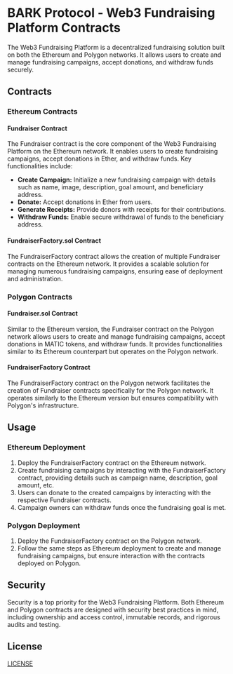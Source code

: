 # BARK Protocol - Web3 Fundraising Platform Contracts

The Web3 Fundraising Platform is a decentralized fundraising solution built on both the Ethereum and Polygon networks. It allows users to create and manage fundraising campaigns, accept donations, and withdraw funds securely.

## Contracts

### Ethereum Contracts

#### Fundraiser Contract
The Fundraiser contract is the core component of the Web3 Fundraising Platform on the Ethereum network. It enables users to create fundraising campaigns, accept donations in Ether, and withdraw funds. Key functionalities include:

- **Create Campaign:** Initialize a new fundraising campaign with details such as name, image, description, goal amount, and beneficiary address.
- **Donate:** Accept donations in Ether from users.
- **Generate Receipts:** Provide donors with receipts for their contributions.
- **Withdraw Funds:** Enable secure withdrawal of funds to the beneficiary address.

#### FundraiserFactory.sol Contract
The FundraiserFactory contract allows the creation of multiple Fundraiser contracts on the Ethereum network. It provides a scalable solution for managing numerous fundraising campaigns, ensuring ease of deployment and administration.

### Polygon Contracts

#### Fundraiser.sol Contract
Similar to the Ethereum version, the Fundraiser contract on the Polygon network allows users to create and manage fundraising campaigns, accept donations in MATIC tokens, and withdraw funds. It provides functionalities similar to its Ethereum counterpart but operates on the Polygon network.

#### FundraiserFactory Contract
The FundraiserFactory contract on the Polygon network facilitates the creation of Fundraiser contracts specifically for the Polygon network. It operates similarly to the Ethereum version but ensures compatibility with Polygon's infrastructure.

## Usage

### Ethereum Deployment

1. Deploy the FundraiserFactory contract on the Ethereum network.
2. Create fundraising campaigns by interacting with the FundraiserFactory contract, providing details such as campaign name, description, goal amount, etc.
3. Users can donate to the created campaigns by interacting with the respective Fundraiser contracts.
4. Campaign owners can withdraw funds once the fundraising goal is met.

### Polygon Deployment

1. Deploy the FundraiserFactory contract on the Polygon network.
2. Follow the same steps as Ethereum deployment to create and manage fundraising campaigns, but ensure interaction with the contracts deployed on Polygon.

## Security

Security is a top priority for the Web3 Fundraising Platform. Both Ethereum and Polygon contracts are designed with security best practices in mind, including ownership and access control, immutable records, and rigorous audits and testing.

## License

[LICENSE](LICENSE)
